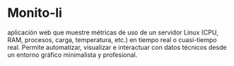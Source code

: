 # Monito-li
 aplicación web que muestre métricas de uso de un servidor Linux (CPU, RAM, procesos, carga, temperatura, etc.) en tiempo real o cuasi-tiempo real. Permite automatizar, visualizar e interactuar con datos técnicos desde un entorno gráfico minimalista y profesional.
